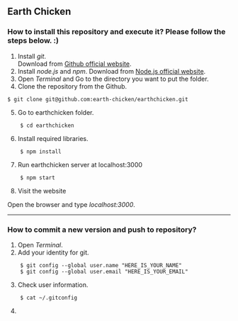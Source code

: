 ## Earth Chicken

### How to install this repository and execute it? Please follow the steps below. :)

1. Install _git_.   
Download from [Github official website](https://github.com).    
2. Install _node.js_ and _npm_. 
Download from [Node.js official website](https://nodejs.org/en/).   
3. Open _Terminal_ and Go to the directory you want to put the folder.  
4. Clone the repository from the Github.
```
$ git clone git@github.com:earth-chicken/earthchicken.git
```
5. Go to earthchicken folder.
```
    $ cd earthchicken
```
6. Install required libraries.
```
    $ npm install
```
7. Run earthchicken server at localhost:3000
```
    $ npm start
```
8. Visit the website

Open the browser and type _localhost:3000_.

---
### How to commit a new version and push to repository?

1. Open _Terminal_. 
2. Add your identity for git.
```
    $ git config --global user.name "HERE_IS_YOUR_NAME"
    $ git config --global user.email "HERE_IS_YOUR_EMAIL"
```
3. Check user information.
```
    $ cat ~/.gitconfig
```
4. 

     
